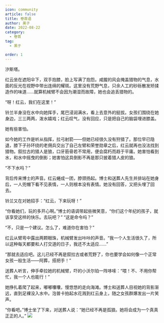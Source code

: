 ```yaml
---
icon: community
article: false
title: 卷首语
author: 黒子
date: 2022-08-22
category:
  - 卷首
tag:
  - 黒子

order: 1
---
```


汐斯塔。

红云坐在遮阳伞下，双手抱膝，脸上写满了抱怨。咸腥的风会掩盖猎物的气息，水面的反光在视野中带出连绵的耀斑。这里没有荒野气息，只余人工的砂砾散发矫揉造作的味道……就算机械臂不会因为潮湿而故障，她也会追丢猎物的。

“呀！红云，我们在这里！”

铃兰半身没在水中向她挥手，尾巴浸润满水，看上去意外的挺拔。女孩们围绕在她身边，三三两两，泼水嬉戏；红云叹气，没有回应，只是把自己的脑袋埋进膝盖。

她有些害怕。

如今她的工作是听从指挥，拉弓射箭——但她已经很久没有狩猎了。那位早已隐退，膝下子孙环绕的老佣兵交出了自己左臂和荣誉勋章之后，红云就再也没法找到猎物。叙拉古的猎人是狼，口牙筋骨若不常用，便会腐朽而趋于平庸。她害怕看到水，和水中摇曳的倒影；她害怕这具倒影不再是那只披着猎人皮的狼。

“不下水吗？”

背后传来博士的声音。红云蜷成一团，脖颈扬起。博士和送葬人先生并排站在她身后，一人兜帽下看不见表情，一人则根本没有表情。她没有回答，又把头埋了回去。

铃兰又在对她招手：“红云，下来玩呀！”

“你看她们，玩的多开心啊。”博士的语调带起些微笑意，“你们这个年纪的孩子，就该享受这样的快乐。去玩吧？”
“这是命令吗？”

“不，只是一个建议。怎么了，难道你在害怕？”

红云从臂弯中露出两颗眼珠，机械臂发出咔咔的声音。“我一个人生活很久了，所以这种每天都要和人打交道的日子，我还不太适应……”

“那就去适应吧。这儿已经不再是叙拉古或者荒野了，你也要学会如何像一个正常女孩一般生活——阿葬，搭把手！”

送葬人听言，伸手牵拉她的机械臂，吓的小沃尔珀一阵哆嗦：“喂！不、不用你帮忙，我一个人也能行！”

她挣扎着爬了起来，嘟嘟囔囔，慢悠悠的走向海滩。博士和送葬人目视她的背影渐远，直到足裸没入水中。泡普卡拍起水花溅到红云身上，随之女孩群爆发出一片笑声。

“你看吧。”博士坐了下来，对送葬人说：“她已经不再是孤狼。她将会成为一个真真正正的人。”
![](/eod.png)
